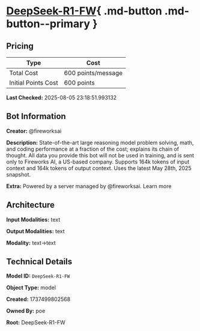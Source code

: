 # [DeepSeek-R1-FW](https://poe.com/DeepSeek-R1-FW){ .md-button .md-button--primary }

## Pricing

| Type | Cost |
|------|------|
| Total Cost | 600 points/message |
| Initial Points Cost | 600 points |

**Last Checked:** 2025-08-05 23:18:51.993132


## Bot Information

**Creator:** @fireworksai

**Description:** State-of-the-art large reasoning model problem solving, math, and coding performance at a fraction of the cost; explains its chain of thought. All data you provide this bot will not be used in training, and is sent only to Fireworks AI, a US-based company. Supports 164k tokens of input context and 164k tokens of output context. Uses the latest May 28th, 2025 snapshot.

**Extra:** Powered by a server managed by @fireworksai. Learn more


## Architecture

**Input Modalities:** text

**Output Modalities:** text

**Modality:** text->text


## Technical Details

**Model ID:** `DeepSeek-R1-FW`

**Object Type:** model

**Created:** 1737499802568

**Owned By:** poe

**Root:** DeepSeek-R1-FW
